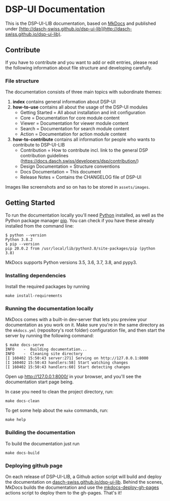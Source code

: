 # DSP-UI Documentation

This is the DSP-UI-LIB documentation, based on [MkDocs](https://www.mkdocs.org) and published
under [http://dasch-swiss.github.io/dsp-ui-lib](http://dasch-swiss.github.io/dsp-ui-lib).

## Contribute

If you have to contribute and you want to add or edit entries, please read the following information about file structure and developing carefully.

### File structure

The documentation consists of three main topics with subordinate themes:

1. **index** contains general information about DSP-UI
1. **how-to-use** contains all about the usage of the DSP-UI modules
    - Getting Started = All about installation and init configuration
    - Core = Documentation for core module content
    - Viewer = Documentation for viewer module content
    - Search = Documentation for search module content
    - Action = Documentation for action module content
1. **how-to-contribute** contains all information for people who wants to contribute to DSP-UI-LIB
    - Contribution = How to contribute incl. link to the general DSP contribution guidelines (<https://docs.dasch.swiss/developers/dsp/contribution/>)
    - Design Documentation = Structure conventions
    - Docs Documentation = This document
    - Release Notes = Contains the CHANGELOG file of DSP-UI

Images like screenshots and so on has to be stored in `assets/images`.

## Getting Started

To run the documentation locally you'll need [Python](https://www.python.org/) installed, as well as the Python package manager [pip](http://pip.readthedocs.io/en/stable/installing/). You can check if you have these already installed from the command line:

```shell
$ python --version
Python 3.8.2
$ pip --version
pip 20.0.2 from /usr/local/lib/python3.8/site-packages/pip (python 3.8)
```

MkDocs supports Python versions 3.5, 3.6, 3.7, 3.8, and pypy3.

### Installing dependencies

Install the required packages by running

```shell
make install-requirements
```

### Running the documentation locally

MkDocs comes with a built-in dev-server that lets you preview your documentation as you work on it. Make sure you're in the same directory as the `mkdocs.yml` (repository's root folder) configuration file, and then start the server by running the following command:

```shell
$ make docs-serve
INFO    -  Building documentation...
INFO    -  Cleaning site directory
[I 160402 15:50:43 server:271] Serving on http://127.0.0.1:8000
[I 160402 15:50:43 handlers:58] Start watching changes
[I 160402 15:50:43 handlers:60] Start detecting changes
```

Open up <http://127.0.0.1:8000/> in your browser, and you'll see the documentation start page being.

In case you need to clean the project directory, run:

```shell
make docs-clean
```

To get some help about the `make` commands, run:

```shell
make help
```

### Building the documentation

To build the documentation just run

```shell
make docs-build
```

### Deploying github page

On each release of DSP-UI-LIB, a Github action script will build and deploy the documentation on [dasch-swiss.github.io/dsp-ui-lib](https://dasch-swiss.github.io/dsp-ui-lib). Behind the scenes, MkDocs builds the documentation and use the [mkdocs-deploy-gh-pages](https://github.com/marketplace/actions/deploy-mkdocs) actions script to deploy them to the gh-pages. That's it!
